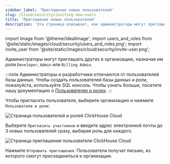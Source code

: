 ```yaml
---
sidebar_label: 'Приглашение новых пользователей'
slug: /cloud/security/inviting-new-users
title: 'Приглашение новых пользователей'
description: 'Эта страница описывает, как администраторы могут приглашать новых пользователей в свою организацию и назначать им роли'
---
```


import Image from '@theme/IdealImage';
import users_and_roles from '@site/static/images/cloud/security/users_and_roles.png';
import invite_user from '@site/static/images/cloud/security/invite-user.png';

Администраторы могут приглашать других в организацию, назначая им роли `Developer`, `Admin` или `Billing Admin`.

:::note
Администраторы и разработчики отличаются от пользователей базы данных. Чтобы создать пользователей базы данных и роли, пожалуйста, используйте SQL консоль. Чтобы узнать больше, посетите нашу документацию о [Пользователях и ролях](/cloud/security/cloud-access-management).
:::

Чтобы пригласить пользователя, выберите организацию и нажмите `Пользователи и роли`:

<Image img={users_and_roles} size="md" alt="Страница пользователей и ролей ClickHouse Cloud" />

<br />

Выберите `Пригласить участников` и введите адрес электронной почты до 3 новых пользователей сразу, выбирая роль для каждого.

<Image img={invite_user} size="md" alt="Страница приглашения пользователя ClickHouse Cloud" />

<br />

Нажмите `Отправить приглашения`. Пользователи получат письмо, из которого смогут присоединиться к организации.
